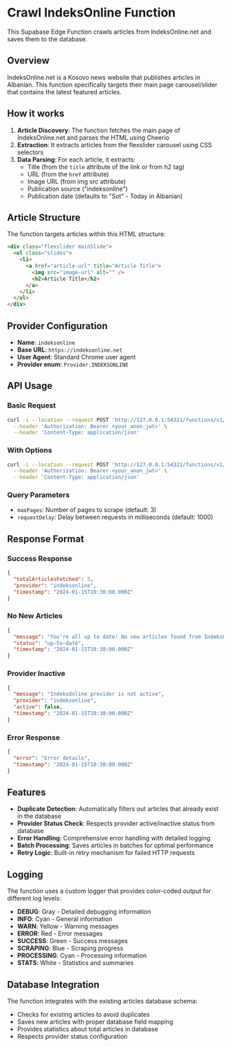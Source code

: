 # Crawl IndeksOnline Function

This Supabase Edge Function crawls articles from IndeksOnline.net and saves them to the database.

## Overview

IndeksOnline.net is a Kosovo news website that publishes articles in Albanian. This function specifically targets their main page carousel/slider that contains the latest featured articles.

## How it works

1. **Article Discovery**: The function fetches the main page of IndeksOnline.net and parses the HTML using Cheerio
2. **Extraction**: It extracts articles from the flexslider carousel using CSS selectors
3. **Data Parsing**: For each article, it extracts:
   - Title (from the `title` attribute of the link or from h2 tag)
   - URL (from the `href` attribute)
   - Image URL (from img src attribute)
   - Publication source ("indeksonline")
   - Publication date (defaults to "Sot" - Today in Albanian)

## Article Structure

The function targets articles within this HTML structure:

```html
<div class="flexslider mainSlide">
  <ul class="slides">
    <li>
      <a href="article-url" title="Article Title">
        <img src="image-url" alt="" />
        <h2>Article Title</h2>
      </a>
    </li>
  </ul>
</div>
```

## Provider Configuration

- **Name**: `indeksonline`
- **Base URL**: `https://indeksonline.net`
- **User Agent**: Standard Chrome user agent
- **Provider enum**: `Provider.INDEKSONLINE`

## API Usage

### Basic Request

```bash
curl -i --location --request POST 'http://127.0.0.1:54321/functions/v1/crawl-indeksonline' \
  --header 'Authorization: Bearer <your_anon_jwt>' \
  --header 'Content-Type: application/json'
```

### With Options

```bash
curl -i --location --request POST 'http://127.0.0.1:54321/functions/v1/crawl-indeksonline?maxPages=5&requestDelay=500' \
  --header 'Authorization: Bearer <your_anon_jwt>' \
  --header 'Content-Type: application/json'
```

### Query Parameters

- `maxPages`: Number of pages to scrape (default: 3)
- `requestDelay`: Delay between requests in milliseconds (default: 1000)

## Response Format

### Success Response

```json
{
  "totalArticlesFetched": 5,
  "provider": "indeksonline",
  "timestamp": "2024-01-15T10:30:00.000Z"
}
```

### No New Articles

```json
{
  "message": "You're all up to date! No new articles found from IndeksOnline",
  "status": "up-to-date",
  "timestamp": "2024-01-15T10:30:00.000Z"
}
```

### Provider Inactive

```json
{
  "message": "IndeksOnline provider is not active",
  "provider": "indeksonline",
  "active": false,
  "timestamp": "2024-01-15T10:30:00.000Z"
}
```

### Error Response

```json
{
  "error": "Error details",
  "timestamp": "2024-01-15T10:30:00.000Z"
}
```

## Features

- **Duplicate Detection**: Automatically filters out articles that already exist in the database
- **Provider Status Check**: Respects provider active/inactive status from database
- **Error Handling**: Comprehensive error handling with detailed logging
- **Batch Processing**: Saves articles in batches for optimal performance
- **Retry Logic**: Built-in retry mechanism for failed HTTP requests

## Logging

The function uses a custom logger that provides color-coded output for different log levels:

- **DEBUG**: Gray - Detailed debugging information
- **INFO**: Cyan - General information
- **WARN**: Yellow - Warning messages
- **ERROR**: Red - Error messages
- **SUCCESS**: Green - Success messages
- **SCRAPING**: Blue - Scraping progress
- **PROCESSING**: Cyan - Processing information
- **STATS**: White - Statistics and summaries

## Database Integration

The function integrates with the existing articles database schema:

- Checks for existing articles to avoid duplicates
- Saves new articles with proper database field mapping
- Provides statistics about total articles in database
- Respects provider status configuration
